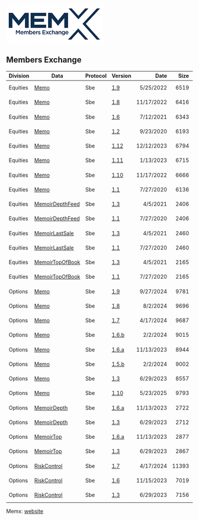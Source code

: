 [![Memx](https://github.com/Open-Markets-Initiative/Directory/blob/main/Organizations/Memx/Images/Logo.png)](https://memx.com)


## Members Exchange

| Division | Data | Protocol | Version | Date | Size | [Status][Omi.Glossary.Status] | [Testing][Omi.Glossary.Testing] | Specification |
| --- | --- | --- | --- | ---: | ---: | --- | --- | --- |
| Equities | [Memo][Memx.Equities.Memo.Sbe.v1.9.Dissector] | Sbe | [1.9][Memx.Equities.Memo.Sbe.v1.9.Dissector] | 5/25/2022 | 6519 | [Deprecated][Omi.Glossary.Status.Deprecated] | [Untested][Omi.Glossary.Testing.Untested] | [url][Memx.Equities.Memo.Sbe.v1.9.Url] - [pdf][Memx.Equities.Memo.Sbe.v1.9.Pdf] - [xml][Memx.Equities.Memo.Sbe.v1.9.Xml] |
| Equities | [Memo][Memx.Equities.Memo.Sbe.v1.8.Dissector] | Sbe | [1.8][Memx.Equities.Memo.Sbe.v1.8.Dissector] | 11/17/2022 | 6416 | [Deprecated][Omi.Glossary.Status.Deprecated] | [Untested][Omi.Glossary.Testing.Untested] | [url][Memx.Equities.Memo.Sbe.v1.8.Url] - [pdf][Memx.Equities.Memo.Sbe.v1.8.Pdf] - [xml][Memx.Equities.Memo.Sbe.v1.8.Xml] |
| Equities | [Memo][Memx.Equities.Memo.Sbe.v1.6.Dissector] | Sbe | [1.6][Memx.Equities.Memo.Sbe.v1.6.Dissector] | 7/12/2021 | 6343 | [Deprecated][Omi.Glossary.Status.Deprecated] | [Untested][Omi.Glossary.Testing.Untested] | [url][Memx.Equities.Memo.Sbe.v1.6.Url] - [pdf][Memx.Equities.Memo.Sbe.v1.6.Pdf] - [xml][Memx.Equities.Memo.Sbe.v1.6.Xml] |
| Equities | [Memo][Memx.Equities.Memo.Sbe.v1.2.Dissector] | Sbe | [1.2][Memx.Equities.Memo.Sbe.v1.2.Dissector] | 9/23/2020 | 6193 | [Deprecated][Omi.Glossary.Status.Deprecated] | [Untested][Omi.Glossary.Testing.Untested] | [url][Memx.Equities.Memo.Sbe.v1.2.Url] - [pdf][Memx.Equities.Memo.Sbe.v1.2.Pdf] - [xml][Memx.Equities.Memo.Sbe.v1.2.Xml] |
| Equities | [Memo][Memx.Equities.Memo.Sbe.v1.12.Dissector] | Sbe | [1.12][Memx.Equities.Memo.Sbe.v1.12.Dissector] | 12/12/2023 | 6794 | [Active][Omi.Glossary.Status.Active] | [Untested][Omi.Glossary.Testing.Untested] | [url][Memx.Equities.Memo.Sbe.v1.12.Url] - [pdf][Memx.Equities.Memo.Sbe.v1.12.Pdf] - [xml][Memx.Equities.Memo.Sbe.v1.12.Xml] |
| Equities | [Memo][Memx.Equities.Memo.Sbe.v1.11.Dissector] | Sbe | [1.11][Memx.Equities.Memo.Sbe.v1.11.Dissector] | 1/13/2023 | 6715 | [Deprecated][Omi.Glossary.Status.Deprecated] | [Untested][Omi.Glossary.Testing.Untested] | [url][Memx.Equities.Memo.Sbe.v1.11.Url] - [pdf][Memx.Equities.Memo.Sbe.v1.11.Pdf] - [xml][Memx.Equities.Memo.Sbe.v1.11.Xml] |
| Equities | [Memo][Memx.Equities.Memo.Sbe.v1.10.Dissector] | Sbe | [1.10][Memx.Equities.Memo.Sbe.v1.10.Dissector] | 11/17/2022 | 6666 | [Deprecated][Omi.Glossary.Status.Deprecated] | [Untested][Omi.Glossary.Testing.Untested] | [url][Memx.Equities.Memo.Sbe.v1.10.Url] - [pdf][Memx.Equities.Memo.Sbe.v1.10.Pdf] - [xml][Memx.Equities.Memo.Sbe.v1.10.Xml] |
| Equities | [Memo][Memx.Equities.Memo.Sbe.v1.1.Dissector] | Sbe | [1.1][Memx.Equities.Memo.Sbe.v1.1.Dissector] | 7/27/2020 | 6136 | [Deprecated][Omi.Glossary.Status.Deprecated] | [Untested][Omi.Glossary.Testing.Untested] | [url][Memx.Equities.Memo.Sbe.v1.1.Url] - [pdf][Memx.Equities.Memo.Sbe.v1.1.Pdf] - [xml][Memx.Equities.Memo.Sbe.v1.1.Xml] |
| Equities | [MemoirDepthFeed][Memx.Equities.MemoirDepthFeed.Sbe.v1.3.Dissector] | Sbe | [1.3][Memx.Equities.MemoirDepthFeed.Sbe.v1.3.Dissector] | 4/5/2021 | 2406 | [Active][Omi.Glossary.Status.Active] | [Beta][Omi.Glossary.Testing.Beta] | [url][Memx.Equities.MemoirDepthFeed.Sbe.v1.3.Url] - [pdf][Memx.Equities.MemoirDepthFeed.Sbe.v1.3.Pdf] - [xml][Memx.Equities.MemoirDepthFeed.Sbe.v1.3.Xml] |
| Equities | [MemoirDepthFeed][Memx.Equities.MemoirDepthFeed.Sbe.v1.1.Dissector] | Sbe | [1.1][Memx.Equities.MemoirDepthFeed.Sbe.v1.1.Dissector] | 7/27/2020 | 2406 | [Deprecated][Omi.Glossary.Status.Deprecated] | [Beta][Omi.Glossary.Testing.Beta] | [url][Memx.Equities.MemoirDepthFeed.Sbe.v1.1.Url] - [pdf][Memx.Equities.MemoirDepthFeed.Sbe.v1.1.Pdf] - [xml][Memx.Equities.MemoirDepthFeed.Sbe.v1.1.Xml] |
| Equities | [MemoirLastSale][Memx.Equities.MemoirLastSale.Sbe.v1.3.Dissector] | Sbe | [1.3][Memx.Equities.MemoirLastSale.Sbe.v1.3.Dissector] | 4/5/2021 | 2460 | [Active][Omi.Glossary.Status.Active] | [Beta][Omi.Glossary.Testing.Beta] | [url][Memx.Equities.MemoirLastSale.Sbe.v1.3.Url] - [pdf][Memx.Equities.MemoirLastSale.Sbe.v1.3.Pdf] - [xml][Memx.Equities.MemoirLastSale.Sbe.v1.3.Xml] |
| Equities | [MemoirLastSale][Memx.Equities.MemoirLastSale.Sbe.v1.1.Dissector] | Sbe | [1.1][Memx.Equities.MemoirLastSale.Sbe.v1.1.Dissector] | 7/27/2020 | 2460 | [Deprecated][Omi.Glossary.Status.Deprecated] | [Beta][Omi.Glossary.Testing.Beta] | [url][Memx.Equities.MemoirLastSale.Sbe.v1.1.Url] - [pdf][Memx.Equities.MemoirLastSale.Sbe.v1.1.Pdf] - [xml][Memx.Equities.MemoirLastSale.Sbe.v1.1.Xml] |
| Equities | [MemoirTopOfBook][Memx.Equities.MemoirTopOfBook.Sbe.v1.3.Dissector] | Sbe | [1.3][Memx.Equities.MemoirTopOfBook.Sbe.v1.3.Dissector] | 4/5/2021 | 2165 | [Active][Omi.Glossary.Status.Active] | [Beta][Omi.Glossary.Testing.Beta] | [url][Memx.Equities.MemoirTopOfBook.Sbe.v1.3.Url] - [pdf][Memx.Equities.MemoirTopOfBook.Sbe.v1.3.Pdf] - [xml][Memx.Equities.MemoirTopOfBook.Sbe.v1.3.Xml] |
| Equities | [MemoirTopOfBook][Memx.Equities.MemoirTopOfBook.Sbe.v1.1.Dissector] | Sbe | [1.1][Memx.Equities.MemoirTopOfBook.Sbe.v1.1.Dissector] | 7/27/2020 | 2165 | [Deprecated][Omi.Glossary.Status.Deprecated] | [Beta][Omi.Glossary.Testing.Beta] | [url][Memx.Equities.MemoirTopOfBook.Sbe.v1.1.Url] - [pdf][Memx.Equities.MemoirTopOfBook.Sbe.v1.1.Pdf] - [xml][Memx.Equities.MemoirTopOfBook.Sbe.v1.1.Xml] |
| Options | [Memo][Memx.Options.Memo.Sbe.v1.9.Dissector] | Sbe | [1.9][Memx.Options.Memo.Sbe.v1.9.Dissector] | 9/27/2024 | 9781 | [Deprecated][Omi.Glossary.Status.Deprecated] | [Untested][Omi.Glossary.Testing.Untested] | [url][Memx.Options.Memo.Sbe.v1.9.Url] - [pdf][Memx.Options.Memo.Sbe.v1.9.Pdf] - [xml][Memx.Options.Memo.Sbe.v1.9.Xml] |
| Options | [Memo][Memx.Options.Memo.Sbe.v1.8.Dissector] | Sbe | [1.8][Memx.Options.Memo.Sbe.v1.8.Dissector] | 8/2/2024 | 9696 | [Deprecated][Omi.Glossary.Status.Deprecated] | [Untested][Omi.Glossary.Testing.Untested] | [url][Memx.Options.Memo.Sbe.v1.8.Url] - [pdf][Memx.Options.Memo.Sbe.v1.8.Pdf] - [xml][Memx.Options.Memo.Sbe.v1.8.Xml] |
| Options | [Memo][Memx.Options.Memo.Sbe.v1.7.Dissector] | Sbe | [1.7][Memx.Options.Memo.Sbe.v1.7.Dissector] | 4/17/2024 | 9687 | [Deprecated][Omi.Glossary.Status.Deprecated] | [Untested][Omi.Glossary.Testing.Untested] | [url][Memx.Options.Memo.Sbe.v1.7.Url] - [pdf][Memx.Options.Memo.Sbe.v1.7.Pdf] - [xml][Memx.Options.Memo.Sbe.v1.7.Xml] |
| Options | [Memo][Memx.Options.Memo.Sbe.v1.6.b.Dissector] | Sbe | [1.6.b][Memx.Options.Memo.Sbe.v1.6.b.Dissector] | 2/2/2024 | 9015 | [Deprecated][Omi.Glossary.Status.Deprecated] | [Untested][Omi.Glossary.Testing.Untested] | [url][Memx.Options.Memo.Sbe.v1.6.b.Url] - [pdf][Memx.Options.Memo.Sbe.v1.6.b.Pdf] - [xml][Memx.Options.Memo.Sbe.v1.6.b.Xml] |
| Options | [Memo][Memx.Options.Memo.Sbe.v1.6.a.Dissector] | Sbe | [1.6.a][Memx.Options.Memo.Sbe.v1.6.a.Dissector] | 11/13/2023 | 8944 | [Deprecated][Omi.Glossary.Status.Deprecated] | [Untested][Omi.Glossary.Testing.Untested] | [url][Memx.Options.Memo.Sbe.v1.6.a.Url] - [pdf][Memx.Options.Memo.Sbe.v1.6.a.Pdf] - [xml][Memx.Options.Memo.Sbe.v1.6.a.Xml] |
| Options | [Memo][Memx.Options.Memo.Sbe.v1.5.b.Dissector] | Sbe | [1.5.b][Memx.Options.Memo.Sbe.v1.5.b.Dissector] | 2/2/2024 | 9002 | [Deprecated][Omi.Glossary.Status.Deprecated] | [Untested][Omi.Glossary.Testing.Untested] | [url][Memx.Options.Memo.Sbe.v1.5.b.Url] - [pdf][Memx.Options.Memo.Sbe.v1.5.b.Pdf] - [xml][Memx.Options.Memo.Sbe.v1.5.b.Xml] |
| Options | [Memo][Memx.Options.Memo.Sbe.v1.3.Dissector] | Sbe | [1.3][Memx.Options.Memo.Sbe.v1.3.Dissector] | 6/29/2023 | 8557 | [Deprecated][Omi.Glossary.Status.Deprecated] | [Untested][Omi.Glossary.Testing.Untested] | [url][Memx.Options.Memo.Sbe.v1.3.Url] - [pdf][Memx.Options.Memo.Sbe.v1.3.Pdf] - [xml][Memx.Options.Memo.Sbe.v1.3.Xml] |
| Options | [Memo][Memx.Options.Memo.Sbe.v1.10.Dissector] | Sbe | [1.10][Memx.Options.Memo.Sbe.v1.10.Dissector] | 5/23/2025 | 9793 | [Active][Omi.Glossary.Status.Active] | [Untested][Omi.Glossary.Testing.Untested] | [url][Memx.Options.Memo.Sbe.v1.10.Url] - [pdf][Memx.Options.Memo.Sbe.v1.10.Pdf] - [xml][Memx.Options.Memo.Sbe.v1.10.Xml] |
| Options | [MemoirDepth][Memx.Options.MemoirDepth.Sbe.v1.6.a.Dissector] | Sbe | [1.6.a][Memx.Options.MemoirDepth.Sbe.v1.6.a.Dissector] | 11/13/2023 | 2722 | [Active][Omi.Glossary.Status.Active] | [Verified][Omi.Glossary.Testing.Verified] | [url][Memx.Options.MemoirDepth.Sbe.v1.6.a.Url] - [pdf][Memx.Options.MemoirDepth.Sbe.v1.6.a.Pdf] - [xml][Memx.Options.MemoirDepth.Sbe.v1.6.a.Xml] |
| Options | [MemoirDepth][Memx.Options.MemoirDepth.Sbe.v1.3.Dissector] | Sbe | [1.3][Memx.Options.MemoirDepth.Sbe.v1.3.Dissector] | 6/29/2023 | 2712 | [Deprecated][Omi.Glossary.Status.Deprecated] | [Verified][Omi.Glossary.Testing.Verified] | [url][Memx.Options.MemoirDepth.Sbe.v1.3.Url] - [pdf][Memx.Options.MemoirDepth.Sbe.v1.3.Pdf] - [xml][Memx.Options.MemoirDepth.Sbe.v1.3.Xml] |
| Options | [MemoirTop][Memx.Options.MemoirTop.Sbe.v1.6.a.Dissector] | Sbe | [1.6.a][Memx.Options.MemoirTop.Sbe.v1.6.a.Dissector] | 11/13/2023 | 2877 | [Active][Omi.Glossary.Status.Active] | [Untested][Omi.Glossary.Testing.Untested] | [url][Memx.Options.MemoirTop.Sbe.v1.6.a.Url] - [pdf][Memx.Options.MemoirTop.Sbe.v1.6.a.Pdf] - [xml][Memx.Options.MemoirTop.Sbe.v1.6.a.Xml] |
| Options | [MemoirTop][Memx.Options.MemoirTop.Sbe.v1.3.Dissector] | Sbe | [1.3][Memx.Options.MemoirTop.Sbe.v1.3.Dissector] | 6/29/2023 | 2867 | [Deprecated][Omi.Glossary.Status.Deprecated] | [Beta][Omi.Glossary.Testing.Beta] | [url][Memx.Options.MemoirTop.Sbe.v1.3.Url] - [pdf][Memx.Options.MemoirTop.Sbe.v1.3.Pdf] - [xml][Memx.Options.MemoirTop.Sbe.v1.3.Xml] |
| Options | [RiskControl][Memx.Options.RiskControl.Sbe.v1.7.Dissector] | Sbe | [1.7][Memx.Options.RiskControl.Sbe.v1.7.Dissector] | 4/17/2024 | 11393 | [Active][Omi.Glossary.Status.Active] | [Untested][Omi.Glossary.Testing.Untested] | [url][Memx.Options.RiskControl.Sbe.v1.7.Url] - [pdf][Memx.Options.RiskControl.Sbe.v1.7.Pdf] - [xml][Memx.Options.RiskControl.Sbe.v1.7.Xml] |
| Options | [RiskControl][Memx.Options.RiskControl.Sbe.v1.6.Dissector] | Sbe | [1.6][Memx.Options.RiskControl.Sbe.v1.6.Dissector] | 11/15/2023 | 7019 | [Deprecated][Omi.Glossary.Status.Deprecated] | [Untested][Omi.Glossary.Testing.Untested] | [url][Memx.Options.RiskControl.Sbe.v1.6.Url] - [pdf][Memx.Options.RiskControl.Sbe.v1.6.Pdf] - [xml][Memx.Options.RiskControl.Sbe.v1.6.Xml] |
| Options | [RiskControl][Memx.Options.RiskControl.Sbe.v1.3.Dissector] | Sbe | [1.3][Memx.Options.RiskControl.Sbe.v1.3.Dissector] | 6/29/2023 | 7156 | [Deprecated][Omi.Glossary.Status.Deprecated] | [Untested][Omi.Glossary.Testing.Untested] | [url][Memx.Options.RiskControl.Sbe.v1.3.Url] - [pdf][Memx.Options.RiskControl.Sbe.v1.3.Pdf] - [xml][Memx.Options.RiskControl.Sbe.v1.3.Xml] |


Memx: [website](https://memx.com "Go to Members Exchange")


[Omi.Glossary.Status]: https://github.com/Open-Markets-Initiative/Directory/blob/main/Glossary/Status.md "Protocol Deployment Status"
[Omi.Glossary.Status.Active]: https://github.com/Open-Markets-Initiative/Directory/blob/main/Glossary/Status.md "Deployment Status: Protocol is in active production"
[Omi.Glossary.Status.Deprecated]: https://github.com/Open-Markets-Initiative/Directory/blob/main/Glossary/Status.md "Deployment Status: Protocol is no longer in active use"
[Omi.Glossary.Status.Future]: https://github.com/Open-Markets-Initiative/Directory/blob/main/Glossary/Status.md "Deployment Status: Protocol is not yet deployed to an active production environment"
[Omi.Glossary.Status.Unknown]: https://github.com/Open-Markets-Initiative/Directory/blob/main/Glossary/Status.md "Deployment Status: Protocol deployment status is unknown"
[Omi.Glossary.Status.Header]: https://github.com/Open-Markets-Initiative/Directory/blob/main/Glossary/Status.md "Deployment Status: Header only protocol provided for debugging"
[Omi.Glossary.Testing]: https://github.com/Open-Markets-Initiative/Directory/blob/main/Glossary/Testing.md "Protocol Testing Status"
[Omi.Glossary.Testing.Verified]: https://github.com/Open-Markets-Initiative/Directory/blob/main/Glossary/Testing.md "Testing Status: Protocol has been tested on live data"
[Omi.Glossary.Testing.Incomplete]: https://github.com/Open-Markets-Initiative/Directory/blob/main/Glossary/Testing.md "Testing Status: Protocol has been tested on live data but contains known issues"
[Omi.Glossary.Testing.Beta]: https://github.com/Open-Markets-Initiative/Directory/blob/main/Glossary/Testing.md "Testing Status: Protocol has not been tested and structure is speculative"
[Omi.Glossary.Testing.Untested]: https://github.com/Open-Markets-Initiative/Directory/blob/main/Glossary/Testing.md "Testing Status: Protocol has not been tested on live data"

[Memx.Equities.MemoirDepthFeed.Sbe.v1.1.Dissector]: https://github.com/Open-Markets-Initiative/wireshark-lua/blob/main/Memx/Memx_Equities_MemoirDepthFeed_Sbe_v1_1_Dissector.lua "Memx Equities MemoirDepthFeed Sbe v1.1 Wireshark Dissector"
[Memx.Equities.MemoirDepthFeed.Sbe.v1.1.Url]: https://memxtrading.com/ "Members Exchange 1.1 Url"
[Memx.Equities.MemoirDepthFeed.Sbe.v1.1.Pdf]: https://github.com/Open-Markets-Initiative/Directory/blob/main/Organizations/Memx/Specifications/Equities/MemoirDepth/Memx.Equities.MemoirDepthFeed.Sbe.v1.1.pdf "Members Exchange 1.1 Pdf"
[Memx.Equities.MemoirDepthFeed.Sbe.v1.1.Xml]: https://github.com/Open-Markets-Initiative/Directory/blob/main/Organizations/Memx/Specifications/Equities/MemoirDepth/Memx.Equities.MemoirDepthFeed.Sbe.v1.1.xml "Members Exchange 1.1 Xml"
[Memx.Equities.MemoirDepthFeed.Sbe.v1.3.Dissector]: https://github.com/Open-Markets-Initiative/wireshark-lua/blob/main/Memx/Memx_Equities_MemoirDepthFeed_Sbe_v1_3_Dissector.lua "Memx Equities MemoirDepthFeed Sbe v1.3 Wireshark Dissector"
[Memx.Equities.MemoirDepthFeed.Sbe.v1.3.Url]: https://memxtrading.com/ "Members Exchange 1.3 Url"
[Memx.Equities.MemoirDepthFeed.Sbe.v1.3.Pdf]: https://github.com/Open-Markets-Initiative/Directory/blob/main/Organizations/Memx/Specifications/Equities/MemoirDepth/Memx.Equities.MemoirDepthFeed.Sbe.v1.3.pdf "Members Exchange 1.3 Pdf"
[Memx.Equities.MemoirDepthFeed.Sbe.v1.3.Xml]: https://github.com/Open-Markets-Initiative/Directory/blob/main/Organizations/Memx/Specifications/Equities/MemoirDepth/Memx.Equities.MemoirDepthFeed.Sbe.v1.3.xml "Members Exchange 1.3 Xml"
[Memx.Equities.MemoirLastSale.Sbe.v1.1.Dissector]: https://github.com/Open-Markets-Initiative/wireshark-lua/blob/main/Memx/Memx_Equities_MemoirLastSale_Sbe_v1_1_Dissector.lua "Memx Equities MemoirLastSale Sbe v1.1 Wireshark Dissector"
[Memx.Equities.MemoirLastSale.Sbe.v1.1.Url]: https://memxtrading.com/ "Members Exchange 1.1 Url"
[Memx.Equities.MemoirLastSale.Sbe.v1.1.Pdf]: https://github.com/Open-Markets-Initiative/Directory/blob/main/Organizations/Memx/Specifications/Equities/MemoirLastSale/Memx.Equities.MemoirLastSale.Sbe.v1.1.pdf "Members Exchange 1.1 Pdf"
[Memx.Equities.MemoirLastSale.Sbe.v1.1.Xml]: https://github.com/Open-Markets-Initiative/Directory/blob/main/Organizations/Memx/Specifications/Equities/MemoirLastSale/Memx.Equities.MemoirLastSale.Sbe.v1.1.xml "Members Exchange 1.1 Xml"
[Memx.Equities.MemoirLastSale.Sbe.v1.3.Dissector]: https://github.com/Open-Markets-Initiative/wireshark-lua/blob/main/Memx/Memx_Equities_MemoirLastSale_Sbe_v1_3_Dissector.lua "Memx Equities MemoirLastSale Sbe v1.3 Wireshark Dissector"
[Memx.Equities.MemoirLastSale.Sbe.v1.3.Url]: https://memxtrading.com/ "Members Exchange 1.3 Url"
[Memx.Equities.MemoirLastSale.Sbe.v1.3.Pdf]: https://github.com/Open-Markets-Initiative/Directory/blob/main/Organizations/Memx/Specifications/Equities/MemoirLastSale/Memx.Equities.MemoirLastSale.Sbe.v1.3.pdf "Members Exchange 1.3 Pdf"
[Memx.Equities.MemoirLastSale.Sbe.v1.3.Xml]: https://github.com/Open-Markets-Initiative/Directory/blob/main/Organizations/Memx/Specifications/Equities/MemoirLastSale/Memx.Equities.MemoirLastSale.Sbe.v1.3.xml "Members Exchange 1.3 Xml"
[Memx.Equities.MemoirTopOfBook.Sbe.v1.1.Dissector]: https://github.com/Open-Markets-Initiative/wireshark-lua/blob/main/Memx/Memx_Equities_MemoirTopOfBook_Sbe_v1_1_Dissector.lua "Memx Equities MemoirTopOfBook Sbe v1.1 Wireshark Dissector"
[Memx.Equities.MemoirTopOfBook.Sbe.v1.1.Url]: https://memxtrading.com/ "Members Exchange 1.1 Url"
[Memx.Equities.MemoirTopOfBook.Sbe.v1.1.Pdf]: https://github.com/Open-Markets-Initiative/Directory/blob/main/Organizations/Memx/Specifications/Equities/MemoirTop/Memx.Equities.MemoirLastSale.Sbe.v1.1.pdf "Members Exchange 1.1 Pdf"
[Memx.Equities.MemoirTopOfBook.Sbe.v1.1.Xml]: https://github.com/Open-Markets-Initiative/Directory/blob/main/Organizations/Memx/Specifications/Equities/MemoirTop/Memx.Equities.MemoirTopOfBook.Sbe.v1.1.xml "Members Exchange 1.1 Xml"
[Memx.Equities.MemoirTopOfBook.Sbe.v1.3.Dissector]: https://github.com/Open-Markets-Initiative/wireshark-lua/blob/main/Memx/Memx_Equities_MemoirTopOfBook_Sbe_v1_3_Dissector.lua "Memx Equities MemoirTopOfBook Sbe v1.3 Wireshark Dissector"
[Memx.Equities.MemoirTopOfBook.Sbe.v1.3.Url]: https://memxtrading.com/ "Members Exchange 1.3 Url"
[Memx.Equities.MemoirTopOfBook.Sbe.v1.3.Pdf]: https://github.com/Open-Markets-Initiative/Directory/blob/main/Organizations/Memx/Specifications/Equities/MemoirTop/Memx.Equities.MemoirLastSale.Sbe.v1.3.pdf "Members Exchange 1.3 Pdf"
[Memx.Equities.MemoirTopOfBook.Sbe.v1.3.Xml]: https://github.com/Open-Markets-Initiative/Directory/blob/main/Organizations/Memx/Specifications/Equities/MemoirTop/Memx.Equities.MemoirTopOfBook.Sbe.v1.3.xml "Members Exchange 1.3 Xml"
[Memx.Equities.Memo.Sbe.v1.1.Dissector]: https://github.com/Open-Markets-Initiative/wireshark-lua/blob/main/Memx/Memx_Equities_Memo_Sbe_v1_1_Dissector.lua "Memx Equities Memo Sbe v1.1 Wireshark Dissector"
[Memx.Equities.Memo.Sbe.v1.1.Url]: https://memxtrading.com/ "Members Exchange 1.1 Url"
[Memx.Equities.Memo.Sbe.v1.1.Pdf]: https://github.com/Open-Markets-Initiative/Directory/blob/main/Organizations/Memx/Specifications/Equities/Memo/Memx.Equities.Memo.Sbe.v1.1.pdf "Members Exchange 1.1 Pdf"
[Memx.Equities.Memo.Sbe.v1.1.Xml]: https://github.com/Open-Markets-Initiative/Directory/blob/main/Organizations/Memx/Specifications/Equities/Memo/Memx.Equities.Memo.Sbe.v1.1.xml "Members Exchange 1.1 Xml"
[Memx.Equities.Memo.Sbe.v1.2.Dissector]: https://github.com/Open-Markets-Initiative/wireshark-lua/blob/main/Memx/Memx_Equities_Memo_Sbe_v1_2_Dissector.lua "Memx Equities Memo Sbe v1.2 Wireshark Dissector"
[Memx.Equities.Memo.Sbe.v1.2.Url]: https://memxtrading.com/ "Members Exchange 1.2 Url"
[Memx.Equities.Memo.Sbe.v1.2.Pdf]: https://github.com/Open-Markets-Initiative/Directory/blob/main/Organizations/Memx/Specifications/Equities/Memo/Memx.Equities.Memo.Sbe.v1.1.pdf "Members Exchange 1.2 Pdf"
[Memx.Equities.Memo.Sbe.v1.2.Xml]: https://github.com/Open-Markets-Initiative/Directory/blob/main/Organizations/Memx/Specifications/Equities/Memo/Memx.Equities.Memo.Sbe.v1.1.xml "Members Exchange 1.2 Xml"
[Memx.Equities.Memo.Sbe.v1.6.Dissector]: https://github.com/Open-Markets-Initiative/wireshark-lua/blob/main/Memx/Memx_Equities_Memo_Sbe_v1_6_Dissector.lua "Memx Equities Memo Sbe v1.6 Wireshark Dissector"
[Memx.Equities.Memo.Sbe.v1.6.Url]: https://memxtrading.com/ "Members Exchange 1.6 Url"
[Memx.Equities.Memo.Sbe.v1.6.Pdf]: https://github.com/Open-Markets-Initiative/Directory/blob/main/Organizations/Memx/Specifications/Equities/Memo/Memx.Equities.Memo.Sbe.v1.6.pdf "Members Exchange 1.6 Pdf"
[Memx.Equities.Memo.Sbe.v1.6.Xml]: https://github.com/Open-Markets-Initiative/Directory/blob/main/Organizations/Memx/Specifications/Equities/Memo/Memx.Equities.Memo.Sbe.v1.6.xml "Members Exchange 1.6 Xml"
[Memx.Equities.Memo.Sbe.v1.8.Dissector]: https://github.com/Open-Markets-Initiative/wireshark-lua/blob/main/Memx/Memx_Equities_Memo_Sbe_v1_8_Dissector.lua "Memx Equities Memo Sbe v1.8 Wireshark Dissector"
[Memx.Equities.Memo.Sbe.v1.8.Url]: https://memxtrading.com/ "Members Exchange 1.8 Url"
[Memx.Equities.Memo.Sbe.v1.8.Pdf]: https://github.com/Open-Markets-Initiative/Directory/blob/main/Organizations/Memx/Specifications/Equities/Memo/Memx.Equities.Memo.Sbe.v1.8.pdf "Members Exchange 1.8 Pdf"
[Memx.Equities.Memo.Sbe.v1.8.Xml]: https://github.com/Open-Markets-Initiative/Directory/blob/main/Organizations/Memx/Specifications/Equities/Memo/Memx.Equities.Memo.Sbe.v1.8.xml "Members Exchange 1.8 Xml"
[Memx.Equities.Memo.Sbe.v1.9.Dissector]: https://github.com/Open-Markets-Initiative/wireshark-lua/blob/main/Memx/Memx_Equities_Memo_Sbe_v1_9_Dissector.lua "Memx Equities Memo Sbe v1.9 Wireshark Dissector"
[Memx.Equities.Memo.Sbe.v1.9.Url]: https://memxtrading.com/ "Members Exchange 1.9 Url"
[Memx.Equities.Memo.Sbe.v1.9.Pdf]: https://github.com/Open-Markets-Initiative/Directory/blob/main/Organizations/Memx/Specifications/Equities/Memo/Memx.Equities.Memo.Sbe.v1.9.pdf "Members Exchange 1.9 Pdf"
[Memx.Equities.Memo.Sbe.v1.9.Xml]: https://github.com/Open-Markets-Initiative/Directory/blob/main/Organizations/Memx/Specifications/Equities/Memo/Memx.Equities.Memo.Sbe.v1.9.xml "Members Exchange 1.9 Xml"
[Memx.Equities.Memo.Sbe.v1.10.Dissector]: https://github.com/Open-Markets-Initiative/wireshark-lua/blob/main/Memx/Memx_Equities_Memo_Sbe_v1_10_Dissector.lua "Memx Equities Memo Sbe v1.10 Wireshark Dissector"
[Memx.Equities.Memo.Sbe.v1.10.Url]: https://memxtrading.com/ "Members Exchange 1.10 Url"
[Memx.Equities.Memo.Sbe.v1.10.Pdf]: https://github.com/Open-Markets-Initiative/Directory/blob/main/Organizations/Memx/Specifications/Equities/Memo/Memx.Equities.Memo.Sbe.v1.10.pdf "Members Exchange 1.10 Pdf"
[Memx.Equities.Memo.Sbe.v1.10.Xml]: https://github.com/Open-Markets-Initiative/Directory/blob/main/Organizations/Memx/Specifications/Equities/Memo/Memx.Equities.Memo.Sbe.v1.10.xml "Members Exchange 1.10 Xml"
[Memx.Equities.Memo.Sbe.v1.11.Dissector]: https://github.com/Open-Markets-Initiative/wireshark-lua/blob/main/Memx/Memx_Equities_Memo_Sbe_v1_11_Dissector.lua "Memx Equities Memo Sbe v1.11 Wireshark Dissector"
[Memx.Equities.Memo.Sbe.v1.11.Url]: https://memxtrading.com/ "Members Exchange 1.11 Url"
[Memx.Equities.Memo.Sbe.v1.11.Pdf]: https://github.com/Open-Markets-Initiative/Directory/blob/main/Organizations/Memx/Specifications/Equities/Memo/Memx.Equities.Memo.Sbe.v1.11.pdf "Members Exchange 1.11 Pdf"
[Memx.Equities.Memo.Sbe.v1.11.Xml]: https://github.com/Open-Markets-Initiative/Directory/blob/main/Organizations/Memx/Specifications/Equities/Memo/Memx.Equities.Memo.Sbe.v1.11.xml "Members Exchange 1.11 Xml"
[Memx.Equities.Memo.Sbe.v1.12.Dissector]: https://github.com/Open-Markets-Initiative/wireshark-lua/blob/main/Memx/Memx_Equities_Memo_Sbe_v1_12_Dissector.lua "Memx Equities Memo Sbe v1.12 Wireshark Dissector"
[Memx.Equities.Memo.Sbe.v1.12.Url]: https://memxtrading.com/ "Members Exchange 1.12 Url"
[Memx.Equities.Memo.Sbe.v1.12.Pdf]: https://github.com/Open-Markets-Initiative/Directory/blob/main/Organizations/Memx/Specifications/Equities/Memo/Memx.Equities.Memo.Sbe.v1.12.pdf "Members Exchange 1.12 Pdf"
[Memx.Equities.Memo.Sbe.v1.12.Xml]: https://github.com/Open-Markets-Initiative/Directory/blob/main/Organizations/Memx/Specifications/Equities/Memo/Memx.Equities.Memo.Sbe.v1.12.xml "Members Exchange 1.12 Xml"
[Memx.Options.MemoirTop.Sbe.v1.3.Dissector]: https://github.com/Open-Markets-Initiative/wireshark-lua/blob/main/Memx/Memx_Options_MemoirTop_Sbe_v1_3_Dissector.lua "Memx Options MemoirTop Sbe v1.3 Wireshark Dissector"
[Memx.Options.MemoirTop.Sbe.v1.3.Url]: https://memxtrading.com/ "Members Exchange 1.3 Url"
[Memx.Options.MemoirTop.Sbe.v1.3.Pdf]: https://github.com/Open-Markets-Initiative/Directory/blob/main/Organizations/Memx/Specifications/Options/MemoirTop/Memx.Options.MemoirTop.Sbe.v1.3.pdf "Members Exchange 1.3 Pdf"
[Memx.Options.MemoirTop.Sbe.v1.3.Xml]: https://github.com/Open-Markets-Initiative/Directory/blob/main/Organizations/Memx/Specifications/Options/MemoirTop/Memx.Options.MemoirTop.Sbe.v1.3.xml "Members Exchange 1.3 Xml"
[Memx.Options.MemoirTop.Sbe.v1.6.a.Dissector]: https://github.com/Open-Markets-Initiative/wireshark-lua/blob/main/Memx/Memx_Options_MemoirTop_Sbe_v1_6_a_Dissector.lua "Memx Options MemoirTop Sbe v1.6.a Wireshark Dissector"
[Memx.Options.MemoirTop.Sbe.v1.6.a.Url]: https://memxtrading.com/ "Members Exchange 1.6.a Url"
[Memx.Options.MemoirTop.Sbe.v1.6.a.Pdf]: https://github.com/Open-Markets-Initiative/Directory/blob/main/Organizations/Memx/Specifications/Options/MemoirTop/Memx.Options.MemoirTop.Sbe.v1.6.a.pdf "Members Exchange 1.6.a Pdf"
[Memx.Options.MemoirTop.Sbe.v1.6.a.Xml]: https://github.com/Open-Markets-Initiative/Directory/blob/main/Organizations/Memx/Specifications/Options/MemoirTop/Memx.Options.MemoirTop.Sbe.v1.6.a.xml "Members Exchange 1.6.a Xml"
[Memx.Options.MemoirDepth.Sbe.v1.3.Dissector]: https://github.com/Open-Markets-Initiative/wireshark-lua/blob/main/Memx/Memx_Options_MemoirDepth_Sbe_v1_3_Dissector.lua "Memx Options MemoirDepth Sbe v1.3 Wireshark Dissector"
[Memx.Options.MemoirDepth.Sbe.v1.3.Url]: https://memxtrading.com/ "Members Exchange 1.3 Url"
[Memx.Options.MemoirDepth.Sbe.v1.3.Pdf]: https://github.com/Open-Markets-Initiative/Directory/blob/main/Organizations/Memx/Specifications/Options/MemoirDepth/Memx.Options.MemoirDepth.Sbe.v1.3.pdf "Members Exchange 1.3 Pdf"
[Memx.Options.MemoirDepth.Sbe.v1.3.Xml]: https://github.com/Open-Markets-Initiative/Directory/blob/main/Organizations/Memx/Specifications/Options/MemoirDepth/Memx.Options.MemoirDepth.Sbe.v1.3.xml "Members Exchange 1.3 Xml"
[Memx.Options.MemoirDepth.Sbe.v1.6.a.Dissector]: https://github.com/Open-Markets-Initiative/wireshark-lua/blob/main/Memx/Memx_Options_MemoirDepth_Sbe_v1_6_a_Dissector.lua "Memx Options MemoirDepth Sbe v1.6.a Wireshark Dissector"
[Memx.Options.MemoirDepth.Sbe.v1.6.a.Url]: https://memxtrading.com/ "Members Exchange 1.6.a Url"
[Memx.Options.MemoirDepth.Sbe.v1.6.a.Pdf]: https://github.com/Open-Markets-Initiative/Directory/blob/main/Organizations/Memx/Specifications/Options/MemoirDepth/Memx.Options.MemoirDepth.Sbe.v1.6.a.pdf "Members Exchange 1.6.a Pdf"
[Memx.Options.MemoirDepth.Sbe.v1.6.a.Xml]: https://github.com/Open-Markets-Initiative/Directory/blob/main/Organizations/Memx/Specifications/Options/MemoirDepth/Memx.Options.MemoirDepth.Sbe.v1.6.a.xml "Members Exchange 1.6.a Xml"
[Memx.Options.Memo.Sbe.v1.3.Dissector]: https://github.com/Open-Markets-Initiative/wireshark-lua/blob/main/Memx/Memx_Options_Memo_Sbe_v1_3_Dissector.lua "Memx Options Memo Sbe v1.3 Wireshark Dissector"
[Memx.Options.Memo.Sbe.v1.3.Url]: https://memxtrading.com/ "Members Exchange 1.3 Url"
[Memx.Options.Memo.Sbe.v1.3.Pdf]: https://github.com/Open-Markets-Initiative/Directory/blob/main/Organizations/Memx/Specifications/Options/Memo/Memx.Options.Memo.Sbe.v1.3.pdf "Members Exchange 1.3 Pdf"
[Memx.Options.Memo.Sbe.v1.3.Xml]: https://github.com/Open-Markets-Initiative/Directory/blob/main/Organizations/Memx/Specifications/Options/Memo/Memx.Options.Memo.Sbe.v1.3.xml "Members Exchange 1.3 Xml"
[Memx.Options.Memo.Sbe.v1.5.b.Dissector]: https://github.com/Open-Markets-Initiative/wireshark-lua/blob/main/Memx/Memx_Options_Memo_Sbe_v1_5_b_Dissector.lua "Memx Options Memo Sbe v1.5.b Wireshark Dissector"
[Memx.Options.Memo.Sbe.v1.5.b.Url]: https://memxtrading.com/ "Members Exchange 1.5.b Url"
[Memx.Options.Memo.Sbe.v1.5.b.Pdf]: https://github.com/Open-Markets-Initiative/Directory/blob/main/Organizations/Memx/Specifications/Options/Memo/Memx.Options.Memo.Sbe.v1.5.b.pdf "Members Exchange 1.5.b Pdf"
[Memx.Options.Memo.Sbe.v1.5.b.Xml]: https://github.com/Open-Markets-Initiative/Directory/blob/main/Organizations/Memx/Specifications/Options/Memo/Memx.Options.Memo.Sbe.v1.5.b.xml "Members Exchange 1.5.b Xml"
[Memx.Options.Memo.Sbe.v1.6.a.Dissector]: https://github.com/Open-Markets-Initiative/wireshark-lua/blob/main/Memx/Memx_Options_Memo_Sbe_v1_6_a_Dissector.lua "Memx Options Memo Sbe v1.6.a Wireshark Dissector"
[Memx.Options.Memo.Sbe.v1.6.a.Url]: https://memxtrading.com/ "Members Exchange 1.6.a Url"
[Memx.Options.Memo.Sbe.v1.6.a.Pdf]: https://github.com/Open-Markets-Initiative/Directory/blob/main/Organizations/Memx/Specifications/Options/Memo/Memx.Options.Memo.Sbe.v1.6.a.pdf "Members Exchange 1.6.a Pdf"
[Memx.Options.Memo.Sbe.v1.6.a.Xml]: https://github.com/Open-Markets-Initiative/Directory/blob/main/Organizations/Memx/Specifications/Options/Memo/Memx.Options.Memo.Sbe.v1.6.a.xml "Members Exchange 1.6.a Xml"
[Memx.Options.Memo.Sbe.v1.6.b.Dissector]: https://github.com/Open-Markets-Initiative/wireshark-lua/blob/main/Memx/Memx_Options_Memo_Sbe_v1_6_b_Dissector.lua "Memx Options Memo Sbe v1.6.b Wireshark Dissector"
[Memx.Options.Memo.Sbe.v1.6.b.Url]: https://memxtrading.com/ "Members Exchange 1.6.b Url"
[Memx.Options.Memo.Sbe.v1.6.b.Pdf]: https://github.com/Open-Markets-Initiative/Directory/blob/main/Organizations/Memx/Specifications/Options/Memo/Memx.Options.Memo.Sbe.v1.6.b.pdf "Members Exchange 1.6.b Pdf"
[Memx.Options.Memo.Sbe.v1.6.b.Xml]: https://github.com/Open-Markets-Initiative/Directory/blob/main/Organizations/Memx/Specifications/Options/Memo/Memx.Options.Memo.Sbe.v1.6.b.xml "Members Exchange 1.6.b Xml"
[Memx.Options.Memo.Sbe.v1.7.Dissector]: https://github.com/Open-Markets-Initiative/wireshark-lua/blob/main/Memx/Memx_Options_Memo_Sbe_v1_7_Dissector.lua "Memx Options Memo Sbe v1.7 Wireshark Dissector"
[Memx.Options.Memo.Sbe.v1.7.Url]: https://memxtrading.com "Members Exchange 1.7 Url"
[Memx.Options.Memo.Sbe.v1.7.Pdf]: https://github.com/Open-Markets-Initiative/Directory/blob/main/Organizations/Memx/Specifications/Options/Memo/Memx.Options.Memo.Sbe.v1.7.pdf "Members Exchange 1.7 Pdf"
[Memx.Options.Memo.Sbe.v1.7.Xml]: https://github.com/Open-Markets-Initiative/Directory/blob/main/Organizations/Memx/Specifications/Options/Memo/Memx.Options.Memo.Sbe.v1.7.xml "Members Exchange 1.7 Xml"
[Memx.Options.Memo.Sbe.v1.8.Dissector]: https://github.com/Open-Markets-Initiative/wireshark-lua/blob/main/Memx/Memx_Options_Memo_Sbe_v1_8_Dissector.lua "Memx Options Memo Sbe v1.8 Wireshark Dissector"
[Memx.Options.Memo.Sbe.v1.8.Url]: https://memxtrading.com "Members Exchange 1.8 Url"
[Memx.Options.Memo.Sbe.v1.8.Pdf]: https://github.com/Open-Markets-Initiative/Directory/blob/main/Organizations/Memx/Specifications/Options/Memo/Memx.Options.Memo.Sbe.v1.8.pdf "Members Exchange 1.8 Pdf"
[Memx.Options.Memo.Sbe.v1.8.Xml]: https://github.com/Open-Markets-Initiative/Directory/blob/main/Organizations/Memx/Specifications/Options/Memo/Memx.Options.Memo.Sbe.v1.8.xml "Members Exchange 1.8 Xml"
[Memx.Options.Memo.Sbe.v1.9.Dissector]: https://github.com/Open-Markets-Initiative/wireshark-lua/blob/main/Memx/Memx_Options_Memo_Sbe_v1_9_Dissector.lua "Memx Options Memo Sbe v1.9 Wireshark Dissector"
[Memx.Options.Memo.Sbe.v1.9.Url]: https://memxtrading.com "Members Exchange 1.9 Url"
[Memx.Options.Memo.Sbe.v1.9.Pdf]: https://github.com/Open-Markets-Initiative/Directory/blob/main/Organizations/Memx/Specifications/Options/Memo/Memx.Options.Memo.Sbe.v1.9.pdf "Members Exchange 1.9 Pdf"
[Memx.Options.Memo.Sbe.v1.9.Xml]: https://github.com/Open-Markets-Initiative/Directory/blob/main/Organizations/Memx/Specifications/Options/Memo/Memx.Options.Memo.Sbe.v1.9.xml "Members Exchange 1.9 Xml"
[Memx.Options.Memo.Sbe.v1.10.Dissector]: https://github.com/Open-Markets-Initiative/wireshark-lua/blob/main/Memx/Memx_Options_Memo_Sbe_v1_10_Dissector.lua "Memx Options Memo Sbe v1.10 Wireshark Dissector"
[Memx.Options.Memo.Sbe.v1.10.Url]: https://memxtrading.com "Members Exchange 1.10 Url"
[Memx.Options.Memo.Sbe.v1.10.Pdf]: https://github.com/Open-Markets-Initiative/Directory/blob/main/Organizations/Memx/Specifications/Options/Memo/Memx.Options.Memo.Sbe.v1.10.pdf "Members Exchange 1.10 Pdf"
[Memx.Options.Memo.Sbe.v1.10.Xml]: https://github.com/Open-Markets-Initiative/Directory/blob/main/Organizations/Memx/Specifications/Options/Memo/Memx.Options.Memo.Sbe.v1.10.xml "Members Exchange 1.10 Xml"
[Memx.Options.RiskControl.Sbe.v1.3.Dissector]: https://github.com/Open-Markets-Initiative/wireshark-lua/blob/main/Memx/Memx_Options_RiskControl_Sbe_v1_3_Dissector.lua "Memx Options RiskControl Sbe v1.3 Wireshark Dissector"
[Memx.Options.RiskControl.Sbe.v1.3.Url]: https://memxtrading.com/ "Members Exchange 1.3 Url"
[Memx.Options.RiskControl.Sbe.v1.3.Pdf]: https://github.com/Open-Markets-Initiative/Directory/blob/main/Organizations/Memx/Specifications/Options/RiskControl/Memx.Options.RiskControl.Sbe.v1.3.pdf "Members Exchange 1.3 Pdf"
[Memx.Options.RiskControl.Sbe.v1.3.Xml]: https://github.com/Open-Markets-Initiative/Directory/blob/main/Organizations/Memx/Specifications/Options/RiskControl/Memx.Options.RiskControl.Sbe.v1.3.xml "Members Exchange 1.3 Xml"
[Memx.Options.RiskControl.Sbe.v1.6.Dissector]: https://github.com/Open-Markets-Initiative/wireshark-lua/blob/main/Memx/Memx_Options_RiskControl_Sbe_v1_6_Dissector.lua "Memx Options RiskControl Sbe v1.6 Wireshark Dissector"
[Memx.Options.RiskControl.Sbe.v1.6.Url]: https://memxtrading.com/ "Members Exchange 1.6 Url"
[Memx.Options.RiskControl.Sbe.v1.6.Pdf]: https://github.com/Open-Markets-Initiative/Directory/blob/main/Organizations/Memx/Specifications/Options/RiskControl/Memx.Options.RiskControl.Sbe.v1.6.pdf "Members Exchange 1.6 Pdf"
[Memx.Options.RiskControl.Sbe.v1.6.Xml]: https://github.com/Open-Markets-Initiative/Directory/blob/main/Organizations/Memx/Specifications/Options/RiskControl/Memx.Options.RiskControl.Sbe.v1.6.xml "Members Exchange 1.6 Xml"
[Memx.Options.RiskControl.Sbe.v1.7.Dissector]: https://github.com/Open-Markets-Initiative/wireshark-lua/blob/main/Memx/Memx_Options_RiskControl_Sbe_v1_7_Dissector.lua "Memx Options RiskControl Sbe v1.7 Wireshark Dissector"
[Memx.Options.RiskControl.Sbe.v1.7.Url]: https://memxtrading.com "Members Exchange 1.7 Url"
[Memx.Options.RiskControl.Sbe.v1.7.Pdf]: https://github.com/Open-Markets-Initiative/Directory/blob/main/Organizations/Memx/Specifications/Options/RiskControl/Memx.Options.RiskControl.Sbe.v1.7.pdf "Members Exchange 1.7 Pdf"
[Memx.Options.RiskControl.Sbe.v1.7.Xml]: https://github.com/Open-Markets-Initiative/Directory/blob/main/Organizations/Memx/Specifications/Options/RiskControl/Memx.Options.RiskControl.Sbe.v1.7.xml "Members Exchange 1.7 Xml"
